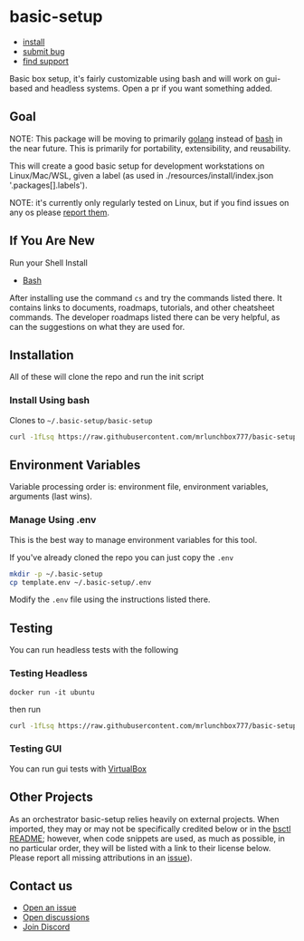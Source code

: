 # basic-setup

* [install](#install-using-bash)
* [submit bug](https://github.com/mrlunchbox777/basic-setup/issues/new?template=bug.yaml)
* [find support](https://github.com/mrlunchbox777/basic-setup/blob/main/.github/SUPPORT.md)

Basic box setup, it's fairly customizable using bash and will work on gui-based and headless systems. Open a pr if you want something added.

## Goal

NOTE: This package will be moving to primarily [golang](https://go.dev/) instead of [bash](https://www.gnu.org/software/bash/) in the near future. This is primarily for portability, extensibility, and reusability.

This will create a good basic setup for development workstations on Linux/Mac/WSL, given a label (as used in ./resources/install/index.json '.packages[].labels').

NOTE: it's currently only regularly tested on Linux, but if you find issues on any os please [report them](https://github.com/mrlunchbox777/basic-setup/issues/new/choose).

## If You Are New

Run your Shell Install

* [Bash](#install-using-bash)

After installing use the command `cs` and try the commands listed there. It contains links to documents, roadmaps, tutorials, and other cheatsheet commands. The developer roadmaps listed there can be very helpful, as can the suggestions on what they are used for.

## Installation

All of these will clone the repo and run the init script

### Install Using bash

Clones to `~/.basic-setup/basic-setup`

```bash
curl -1fLsq https://raw.githubusercontent.com/mrlunchbox777/basic-setup/main/basic-setup.sh | sh
```

## Environment Variables

Variable processing order is: environment file, environment variables, arguments (last wins).

### Manage Using .env

This is the best way to manage environment variables for this tool.

If you've already cloned the repo you can just copy the `.env`
```bash
mkdir -p ~/.basic-setup
cp template.env ~/.basic-setup/.env
```

Modify the `.env` file using the instructions listed there.

## Testing

You can run headless tests with the following

### Testing Headless

`docker run -it ubuntu`

then run

```bash
curl -1fLsq https://raw.githubusercontent.com/mrlunchbox777/basic-setup/main/basic-setup.sh | sh
```

### Testing GUI

You can run gui tests with [VirtualBox](https://www.virtualbox.org/wiki/Downloads)

## Other Projects
As an orchestrator basic-setup relies heavily on external projects. When imported, they may or may not be specifically credited below or in the [bsctl README](/bsctl/README.md#other-projects); however, when code snippets are used, as much as possible, in no particular order, they will be listed with a link to their license below. Please report all missing attributions in an [issue](https://github.com/mrlunchbox777/basic-setup/issues/new?template=attribution.yaml)).

## Contact us

* [Open an issue](https://github.com/mrlunchbox777/basic-setup/issues/new/choose)
* [Open discussions](https://github.com/mrlunchbox777/basic-setup/discussions)
* [Join Discord](https://discord.gg/D68RzfvBhC)

